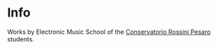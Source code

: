 # Info

Works by Electronic Music School of the [Conservatorio Rossini Pesaro](https://www.conservatoriorossini.it) students.


